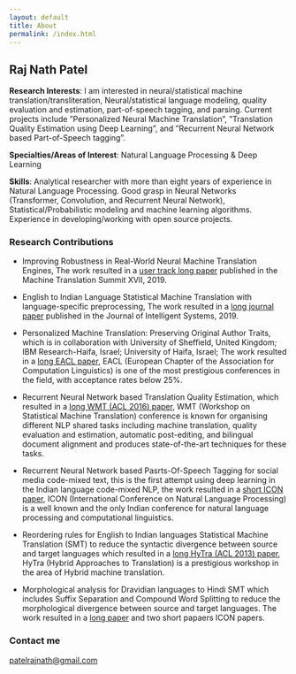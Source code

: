 ```yaml
---
layout: default
title: About
permalink: /index.html
---
```


## Raj Nath Patel

**Research Interests**: I am interested in neural/statistical machine translation/transliteration, 
Neural/statistical language modeling, quality evaluation and estimation, part-of-speech tagging, 
and parsing. Current projects include ”Personalized Neural Machine Translation”, 
”Translation Quality Estimation using Deep Learning”, and 
”Recurrent Neural Network based Part-of-Speech tagging”.

**Specialties/Areas of Interest**: Natural Language Processing & Deep Learning

**Skills**: Analytical researcher with more than eight years of experience in Natural 
Language Processing. Good grasp in Neural Networks (Transformer, Convolution, 
and Recurrent Neural Network), Statistical/Probabilistic modeling and machine learning algorithms. 
Experience in developing/working with open source projects.


### Research Contributions
[comment]: <> (* Efficient Multi-Lingual Sentence Classification Framework with Sentence Meta Encoders, )

[comment]: <> (  The work resulted to a long [industry track long paper]&#40;&#41;, to be published in IEEE BigData 2021. )

* Improving Robustness in Real-World Neural Machine Translation Engines, 
  The work resulted in a [user track long paper](https://aclanthology.org/W19-6727.pdf) published in the Machine Translation Summit XVII, 2019. 
  
* English to Indian Language Statistical Machine Translation with language-specific preprocessing, 
  The work resulted in a [long journal paper](https://www.degruyter.com/document/doi/10.1515/jisys-2018-0014/html) published in the Journal of Intelligent Systems, 2019. 
  
* Personalized Machine Translation: Preserving Original Author Traits, 
  which is in collaboration with University of Sheffield, United Kingdom; IBM Research-Haifa, Israel; 
  University of Haifa, Israel; The work resulted in a [long EACL paper](https://aclanthology.org/E17-1101.pdf), EACL (European Chapter of the Association for Computation Linguistics) is one of the most prestigious conferences in the field, with acceptance rates below 25\%.

* Recurrent Neural Network based Translation Quality Estimation, 
  which resulted in a [long WMT (ACL 2016) paper](https://aclanthology.org/W16-2389.pdf), WMT (Workshop on Statistical Machine Translation) conference is known for organising different NLP shared tasks including machine translation, quality evaluation and estimation, automatic post-editing, and bilingual document alignment and produces state-of-the-art techniques for these tasks.

* Recurrent Neural Network based Pasrts-Of-Speech Tagging for social media code-mixed text, 
  this is the first attempt using deep learning in the Indian language code-mixed NLP, 
  the work resulted in a [short ICON paper](https://arxiv.org/pdf/1611.04989.pdf), ICON (International Conference on Natural Language Processing) is a well known and the only Indian conference for natural language processing and computational linguistics.
  
* Reordering rules for English to Indian languages Statistical Machine Translation (SMT) to 
  reduce the syntactic divergence between source and target languages 
  which resulted in a [long HyTra (ACL 2013) paper](https://aclanthology.org/W13-2807.pdf), HyTra (Hybrid Approaches to Translation) is a prestigious workshop in the area of Hybrid machine translation.
  
* Morphological analysis for Dravidian languages to Hindi SMT which includes 
  Suffix Separation and Compound Word Splitting to reduce the morphological divergence 
  between source and target languages. The work resulted in a [long paper](https://aclanthology.org/W14-5102.pdf) and 
  two short papaers ICON papers.

### Contact me

[patelrajnath@gmail.com](mailto:patelrajnath@gmail.com)